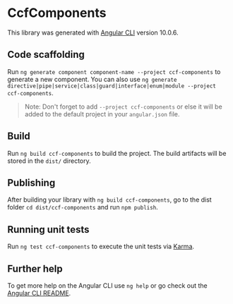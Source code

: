 # CcfComponents

This library was generated with [Angular CLI](https://github.com/angular/angular-cli) version 10.0.6.

## Code scaffolding

Run `ng generate component component-name --project ccf-components` to generate a new component. You can also use `ng generate directive|pipe|service|class|guard|interface|enum|module --project ccf-components`.
> Note: Don't forget to add `--project ccf-components` or else it will be added to the default project in your `angular.json` file. 

## Build

Run `ng build ccf-components` to build the project. The build artifacts will be stored in the `dist/` directory.

## Publishing

After building your library with `ng build ccf-components`, go to the dist folder `cd dist/ccf-components` and run `npm publish`.

## Running unit tests

Run `ng test ccf-components` to execute the unit tests via [Karma](https://karma-runner.github.io).

## Further help

To get more help on the Angular CLI use `ng help` or go check out the [Angular CLI README](https://github.com/angular/angular-cli/blob/master/README.md).
